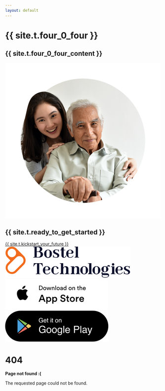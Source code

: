 ```yaml
---
layout: default
---
```

<div class="page-header">
  <div class="page-header__content container">
      <h1 class="page-title">{{ site.t.four_0_four }}</h1>
      <h2 class="page-subtitle">{{ site.t.four_0_four_content }}</h2>
  </div>
</div>
<article class="page-content">     
  <section class="page-section container">
  </section>
  <section class="page-section section-get-started">
      <div class="container">
          <div class="row md-reverse">
              <div class="arch"></div>
              <div class="col col-img">
                  <img class="img" src="/assets/footer-image.png" />
              </div>
              <div class="page-section__content col txt-md-center">
                  <div class="mb-2">
                      <h2 class="section-title mb2 text--white">{{ site.t.ready_to_get_started }}</h2>
                      <a class="btn btn--lg btn--light" href="#">{{ site.t.kickstart_your_future }}</a>
                  </div>
                  <div>
                      <img class="footer-logo" src="/assets/logo.svg" alt="{{ site.t.oenologic }}">
                      <div>
                          <img class="mb-1" src="/assets/app-store.svg" alt="{{ site.t.coming_soon_ios }}" />
                          <img class="mb-1" src="/assets/google-play.svg" alt="{{ site.t.coming_soon_android }}" />
                      </div>
                  </div>
              </div>
          </div>
      </div>
  </section>
</article>

<div class="page-content container">
  <h1>404</h1>
  <p><strong>Page not found :(</strong></p>
  <p>The requested page could not be found.</p>
</div>